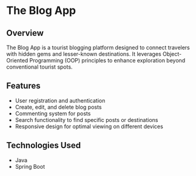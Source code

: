 # The Blog App
## Overview

The Blog App is a tourist blogging platform designed to connect travelers with hidden gems and lesser-known destinations. It leverages Object-Oriented Programming (OOP) principles to enhance exploration beyond conventional tourist spots.

## Features

- User registration and authentication
- Create, edit, and delete blog posts
- Commenting system for posts
- Search functionality to find specific posts or destinations
- Responsive design for optimal viewing on different devices

## Technologies Used

- Java
- Spring Boot
